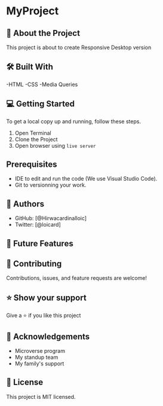 # MyProject
## 📖 About the Project
This project is about to create Responsive Desktop version
## 🛠 Built With
-HTML 
-CSS
-Media Queries

## 💻 Getting Started
To get a local copy up and running, follow these steps.
1. Open Terminal
2. Clone the Project 
3. Open browser using `live server`

## Prerequisites
- IDE to edit and run the code (We use Visual Studio Code).
- Git to versionning your work.

## 👥 Authors
 - GitHub: [@Hirwacardinalloic]
 - Twitter: [@loicard]
## 🔭 Future Features
## 🤝 Contributing
Contributions, issues, and feature requests are welcome!
## ⭐️ Show your support
Give a ⭐️ if you like this project
## 🙏 Acknowledgements
- Microverse program 
- My standup team 
- My family's support 

## 📝 License
This project is MIT licensed.

